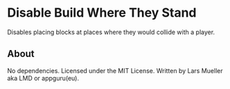 # Disable Build Where They Stand

Disables placing blocks at places where they would collide with a player.

## About

No dependencies. Licensed under the MIT License. Written by Lars Mueller aka LMD or appguru(eu).

